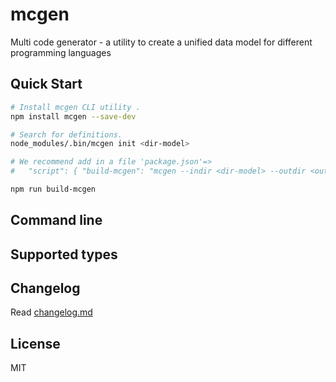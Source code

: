 # mcgen
Multi code generator - a utility to create a unified data model for different programming languages


## Quick Start

```sh
# Install mcgen CLI utility .
npm install mcgen --save-dev

# Search for definitions.
node_modules/.bin/mcgen init <dir-model>

# We recommend add in a file 'package.json'=>
#   "script": { "build-mcgen": "mcgen --indir <dir-model> --outdir <outdir>" }

npm run build-mcgen
```

## Command line

## Supported types


## Changelog
Read [changelog.md](changelog.md)

## License
MIT 
